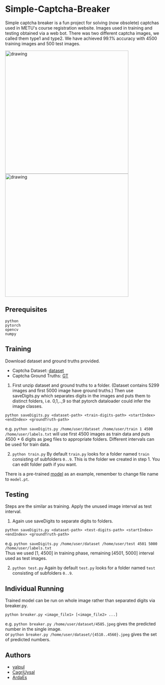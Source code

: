 # Simple-Captcha-Breaker
Simple captcha breaker is a fun project for solving (now obsolete) captchas used in METU's course registration website.
Images used in training and testing obtained via a web bot. There was two different captcha images, we called them type1 and type2.
We have achieved 99.1% accuracy with 4500 training images and 500 test images. 

<p float="left">
<img src="https://image.ibb.co/igkbJ0/resimler1.png" alt="drawing" width="400"/>
<img src="https://image.ibb.co/fiBNrL/resimler2.png" alt="drawing" width="400"/>
</p>

## Prerequisites
```
python
pytorch
opencv
numpy
```
## Training
Download dataset and ground truths provided.

* Captcha Dataset: [dataset](https://mega.nz/#!2Xo0lYxI!utIihUv511jwJXCti4g35yjhl9ogQxjc2sTkZ2BW-Aw) 
* Captcha Ground Truths: [GT](https://mega.nz/#!WOJ2SYiZ!kdbwDzo7MguFsuumRsYzQ58PI8yDsoAexkwQyJJdKdQ)

1. First unzip dataset and ground truths to a folder. (Dataset contains 5299 images and first 5000 image have ground truths.)
Then use saveDigits.py which separates digits in the images and puts them to distinct folders, i.e. 0,1,..,9 so that pytorch 
dataloader could infer the image classes.
```
python saveDigits.py <dataset-path> <train-digits-path> <startIndex> <endIndex> <groundTruth-path>
```
e.g. ```python saveDigits.py /home/user/dataset /home/user/train 1 4500 /home/user/labels.txt``` will use first 4500 images as train data and puts
4500 * 6 digits as jpeg files to appropriate folders. Different intervals can be used for train data.

2. ``` python train.py ```
By default `train.py` looks for a folder named `train` consisting of subfolders `0..9`. This is the folder we created in step 1.
You can edit folder path if you want.

There is a pre-trained [model](https://mega.nz/#!mWYl1IpT!o-sqt5oHZWxZu7jfz9lJg9FbCJWOnsU-E_jqXSOlnfY) as an example, remember to change file name to ```model.pt```. 

## Testing
Steps are the similar as training. Apply the unused image interval as test interval.

1. Again use saveDigits to separate digits to folders.
```
python saveDigits.py <dataset-path> <test-digits-path> <startIndex> <endIndex> <groundTruth-path>
```
e.g. ```python saveDigits.py /home/user/dataset /home/user/test 4501 5000 /home/user/labels.txt```  
Thus we used  [1, 4500] in training phase, remaining [4501, 5000] interval used as test images.

2. ```python test.py``` Again by default `test.py` looks for a folder named `test` consisting of subfolders `0..9`.  

## Individual Running
Trained model can be run on whole image rather than separated digits via breaker.py.
```
python breaker.py <image_file1> [<image_file2> ...]
```
e.g. ```python breaker.py /home/user/dataset/4585.jpeg``` gives the predicted number in the single image.  
or   ```python breaker.py /home/user/dataset/{4510..4560}.jpeg``` gives the set of predicted numbers.

## Authors
* [yalpul](https://github.com/yalpul)  
* [CagriUysal](https://github.com/CagriUysal)  
* [ArdaEs](https://github.com/ArdaEs)
